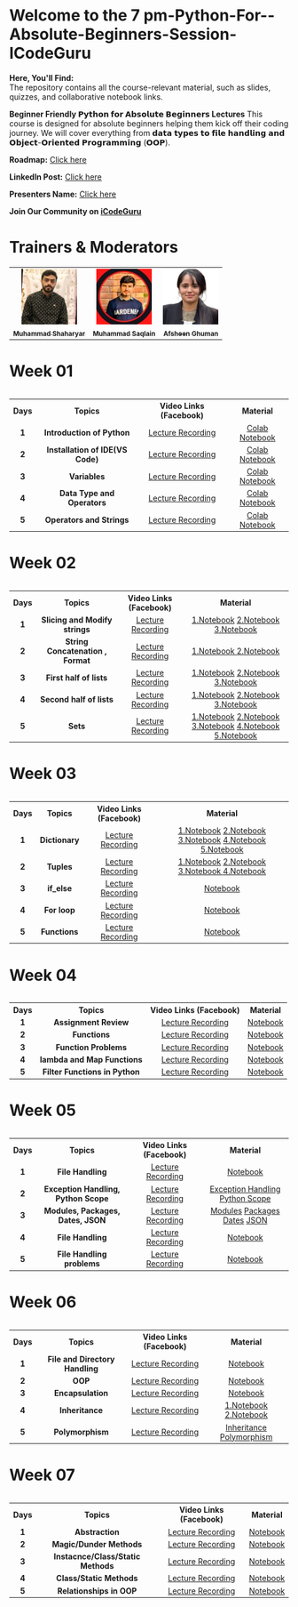 # Welcome to the 7 pm-Python-For--Absolute-Beginners-Session-ICodeGuru
**Here, You'll Find:**
<br>
The repository contains all the course-relevant material, such as slides, quizzes, and collaborative notebook links.

**Beginner Friendly 𝗣𝘆𝘁𝗵𝗼𝗻 𝗳𝗼𝗿 𝗔𝗯𝘀𝗼𝗹𝘂𝘁𝗲 𝗕𝗲𝗴𝗶𝗻𝗻𝗲𝗿𝘀 Lectures** This course is designed for absolute beginners helping them kick off their coding journey. We will cover
 everything from 𝗱𝗮𝘁𝗮 𝘁𝘆𝗽𝗲𝘀 𝘁𝗼 𝗳𝗶𝗹𝗲 𝗵𝗮𝗻𝗱𝗹𝗶𝗻𝗴 𝗮𝗻𝗱 𝗢𝗯𝗷𝗲𝗰𝘁-𝗢𝗿𝗶𝗲𝗻𝘁𝗲𝗱 𝗣𝗿𝗼𝗴𝗿𝗮𝗺𝗺𝗶𝗻𝗴 (𝗢𝗢𝗣).

**Roadmap:** [Click here](https://docs.google.com/document/d/1d7XEO82FrBYEvXBtJZmaLPb2j0HBPI6bHXGlxSkSwsA/edit?usp=sharing)

**LinkedIn Post:** [Click here](https://www.linkedin.com/posts/muhammad-shaharyar-sarwar_pythonprogramming-learningtogether-techcommunity-activity-7250404397279547393-ckEC?utm_source=share&utm_medium=member_desktop)

**Presenters Name:** [Click here](https://docs.google.com/spreadsheets/d/1U3FngL-DBnpTzivVZnhuvvu4bq7bWRettY8RmG4bGnw/edit?usp=sharing)

**Join Our Community on [iCodeGuru](https://icode.guru/join/)**

# Trainers & Moderators

<table >
    <tbody>
        <tr>
            <td align="center">
                <a href="https://www.linkedin.com/in/muhammad-shaharyar-sarwar/">
                    <img src= "https://github.com/M-Shaharyar/7pm-Python-For--Absolute-Beginners-Session-ICodeGuru/blob/main/images/M.Shaharyar.jpeg" width="100px;" alt="Muhammad Shaharyar"/>
                    <br />
                    <sub><b>Muhammad Shaharyar</b></sub>
                </a> 
            </td>
            <td align="center">
                <a href="https://www.linkedin.com/in/muhammad-saqlainraza/">
                    <img src="https://github.com/M-Shaharyar/7pm-Python-For--Absolute-Beginners-Session-ICodeGuru/blob/main/images/Moh%20Saqlain.jpeg" width="100px;" alt="Muhammad Saqlain"/>
                    <br />
                    <sub><b>Muhammad Saqlain</b></sub>
                </a> 
            </td>
           <td align="center">
                <a href="https://www.linkedin.com/in/afsheenghuman/">
                    <img src="https://github.com/M-Shaharyar/7pm-Python-For--Absolute-Beginners-Session-ICodeGuru/blob/main/images/Afsheen%20Ghuman.jpeg" width="100px;" alt="Afsheen Ghuman"/>
                    <br />
                    <sub><b>Afsheen Ghuman</b></sub>
                </a> 
            </td>
</tbody>
<table>

# Week 01

<table>
    <tbody>
     <tr>
      <th>Days</th>
      <th>Topics</th>
      <th>Video Links (Facebook)</br></th>
      <th>Material</th>
     </tr> 
    <tr>
       <td align="center"><b>1</b></td>
       <td align="center"><b>Introduction of Python</b></td>
       <td align="center"><a href="https://fb.watch/u4bpsOIHUj/">Lecture Recording</a></td>
    <td align="center" ><a href="https://colab.research.google.com/drive/1kFolZyTvh5cUHEUq9nvwsexTUKPZJQcH?usp=sharing">Colab Notebook</a></td>
    </tr>
      <tr>
    <td align="center"><b>2</b></td>
    <td align="center"><b>Installation of IDE(VS Code)</b></td>
    <td align="center"><a href="https://fb.watch/u4wO9yQogJ/">Lecture Recording</a></td>
    <td align="center" ><a href="https://colab.research.google.com/drive/14oC7rVGHAv-cFOmYu6HJMcjSo95nys1U?usp=sharing">Colab Notebook</a></td  
  </tr>  
  <tr>
       <td align="center"><b>3</b></td>
       <td align="center"><b>Variables</b></td>
       <td align="center"><a href="https://fb.watch/u5LWSPoUaF/">Lecture Recording</a></td>
      <td align="center" ><a href="https://colab.research.google.com/drive/1aIlv1sc9qKslHIPT-i1-2ff1dFVtvDd3?usp=sharing">Colab Notebook</a></td>
    </tr>
    <tr>
       <td align="center"><b>4</b></td>
       <td align="center"><b>Data Type and Operators </b></td>
       <td align="center"><a href="https://fb.watch/uaWZOQVbQZ/"> Lecture Recording</a> </td>
      <td align="center" ><a href="https://colab.research.google.com/drive/1wlgghjnmMolJwhBJyXGq2Z0ex2oYVp_R?usp=sharing">Colab Notebook</a></td>
    </tr>
    <tr>
       <td align="center"><b>5</b></td>
       <td align="center"><b>Operators and Strings </b></td>
       <td align="center"><a href="https://fb.watch/u9TP3AEJWt/"> Lecture Recording</a> </td>
        <td align="center" ><a href="https://colab.research.google.com/drive/1XSMkpSvV3_KK8j2uy2n2W4TT7zqIrq0Z?usp=sharing">Colab Notebook</a> </br>
        </td>
    </tr>
</tbody>
<table>

# Week 02

<table>
    <tbody>
     <tr>
      <th>Days</th>
      <th>Topics</th>
      <th>Video Links (Facebook)</br></th>
      <th>Material</th>
     </tr> 
    <tr>
       <td align="center"><b>1</b></td>
       <td align="center"><b>Slicing and Modify strings</b></td>
       <td align="center"><a href="https://fb.watch/uckQNFr9Ka/">Lecture Recording</a></td>
    <td align="center" ><a href="https://colab.research.google.com/drive/1-N85AB-rC1DVnxsONcS8wosSQHbAPMn-?usp=sharing">1.Notebook</a>
                        <a href="https://colab.research.google.com/drive/1RXY8SbFIal3fhq4wwE7u9vtweLbBjCGP?usp=sharing">2.Notebook</a>
                        <a href="https://colab.research.google.com/drive/1j_dWnWJP9H7NfDSCuhAu8N_g3aYbNbyL?usp=sharing">3.Notebook</a> </td>
    </tr>
      <tr>
    <td align="center"><b>2</b></td>
    <td align="center"><b>String Concatenation , Format </b></td>
    <td align="center"><a href="https://fb.watch/udFR3xP8JV/">Lecture Recording</a></td>
    <td align="center" ><a href="https://colab.research.google.com/drive/14GB-p9PkdzFjbaUI0VysNI63mrloile5?usp=sharing">1.Notebook </a>
                         <a href="https://colab.research.google.com/drive/1jK89dcCUAI_qNRYBdMxQFRpwPn4Cdtwx?usp=sharing">2.Notebook</a> </td  
  </tr>  
  <tr>
       <td align="center"><b>3</b></td>
      <td align="center"><b>First half of lists </b></td>
       <td align="center"><a href="https://fb.watch/uf0GKkbNsN/"> Lecture Recording</a> </td>
      <td align="center" ><a href="https://colab.research.google.com/drive/1Rb9_arxtY8Z2gVykCVhwUWH7DOWI9iqj?usp=sharing">1.Notebook</a>
                          <a href="https://colab.research.google.com/drive/1mvf0Ca9NuFoSGFDeR2HcQbvGf6eIN4g7?usp=sharing">2.Notebook </a>
                           <a href="https://colab.research.google.com/drive/1ZLMUOixENk_rG5-aJOyFGo9oRB8MKSnH?usp=sharing">3.Notebook</a> </td>
    </tr>
    <tr>
       <td align="center"><b>4</b></td>
       <td align="center"><b>Second half of lists </b></td>
       <td align="center"><a href="https://fb.watch/ugit-FWDpW/"> Lecture Recording</a> </td>
      <td align="center" ><a href="https://colab.research.google.com/drive/1Db3pCVxQlhTYjCoo6JckqikEgMKLrKXl?usp=sharing">1.Notebook</a>
                          <a href="https://colab.research.google.com/drive/1qsX2Bhy6HErF7T2WJIrTBlT9CvyLOmhG?usp=sharing">2.Notebook</a> 
                           <a href="https://colab.research.google.com/drive/1J9gOfNduzwZ5Vx6Q3t-bUeAfmx9BktyF?usp=sharing">3.Notebook</a> </td>
    </tr>
    <tr>
       <td align="center"><b>5</b></td>
       <td align="center"><b> Sets </b></td>
       <td align="center"><a href="https://fb.watch/uhD0lo_Tq_/"> Lecture Recording</a> </td>
        <td align="center" ><a href="https://colab.research.google.com/drive/1pXOem6pgr-mW2ZIr-THEyI3Z2_7eEjuN?usp=sharing">1.Notebook</a> 
                             <a href="https://colab.research.google.com/drive/1G0WPXt6VsCccDt2Od-wSfoyd_WGHS3gK?usp=sharing">2.Notebook</a>
                             <a href="https://colab.research.google.com/drive/1ejHB6NrvdDm1kMrKPwEprueNWid4_XDt?usp=sharing">3.Notebook</a>
                             <a href="https://colab.research.google.com/drive/1refJiNCoIxJ_6UKg0eXWxox0zDW_Ns2g?usp=sharing">4.Notebook</a>
                             <a href="https://colab.research.google.com/drive/1PzPKcXg0NpySDSogAwBJDuuMjwZE-8Kh?usp=sharing">5.Notebook</a></br>
        </td>
    </tr>
</tbody>
<table>


# Week 03

<table>
    <tbody>
     <tr>
      <th>Days</th>
      <th>Topics</th>
      <th>Video Links (Facebook)</br></th>
      <th>Material</th>
     </tr> 
    <tr>
       <td align="center"><b>1</b></td>
       <td align="center"><b>Dictionary</b></td>
       <td align="center"><a href="https://fb.watch/umL-AnylxF/">Lecture Recording</td>
    <td align="center" ><a href="https://colab.research.google.com/drive/1U_OutPwOu8QczjIFuWeUOFGK4oXfKukO?usp=sharing">1.Notebook</a>
                        <a href="https://colab.research.google.com/drive/1V1Ok26Sm-UsTn1jUuH_c-GKHBKXmqV25?usp=sharing">2.Notebook</a>
                        <a href="https://colab.research.google.com/drive/1Y4Rdv7CMxq17EWQYezmU_B1TZNzrQ3L2?usp=sharing">3.Notebook</a>
                        <a href="https://colab.research.google.com/drive/1bw-njqnCsuoF7ySuRgjgO18F3W_ZmOYa?usp=sharing">4.Notebook</a>
                        <a href="https://colab.research.google.com/drive/1xpWZeBjeS4a1qoalm-n4lkNwjFFo8Syl?usp=sharing">5.Notebook</a> </td>
    </tr>
      <tr>
    <td align="center"><b>2</b></td>
    <td align="center"><b>Tuples </b></td>
    <td align="center"><a href="https://fb.watch/uoc1hKTamq/">Lecture Recording</a></td>
    <td align="center" ><a href="https://colab.research.google.com/drive/1WIfntDlPVcP0eUFZZl9gMXMisy1vxe1b?usp=sharing">1.Notebook</a>
                         <a href="https://colab.research.google.com/drive/1U-NEvWQOG59KNaGoGLtYqPKymC0KYQwa?usp=sharing">2.Notebook</a>
                         <a href="https://colab.research.google.com/drive/1I6JVm565YPneLdJ69AlRr9vPAuqzrwT0?usp=sharing">3.Notebook </a>
                         <a href="https://colab.research.google.com/drive/1maC--mtzmkNNL1aPlMTiF0UqGW5FQqtF?usp=sharing">4.Notebook</a> </td  
  </tr>  
  <tr>
       <td align="center"><b>3</b></td>
      <td align="center"><b>if_else </b></td>
       <td align="center"><a href="https://fb.watch/uoc1hKTamq/"> Lecture Recording</a> </td>
      <td align="center" ><a href="https://colab.research.google.com/drive/10jRorCbWqozAL6GIqyzi0TI1-7ECRmFn?usp=sharing">Notebook</a> </td>
    </tr>
    <tr>
       <td align="center"><b>4</b></td>
       <td align="center"><b>For loop </b></td>
       <td align="center"><a href="https://fb.watch/upzOVXNEVz/"> Lecture Recording</a> </td>
      <td align="center" ><a href="https://colab.research.google.com/drive/1nu1KoQOfKSav3SmTpnQy8PEs6wOWn7k4?usp=sharing">Notebook</a> </td>
    </tr>
    <tr>
       <td align="center"><b>5</b></td>
       <td align="center"><b> Functions </b></td>
       <td align="center"><a href="https://fb.watch/uqQLG6xU1c/"> Lecture Recording</a> </td>
       <td align="center" ><a href="https://colab.research.google.com/drive/1Mi235Wj8U2Wu1zGpINtMk-gdaU5U8b43?usp=sharing">Notebook</a> </td>
    </tr>
</tbody>
<table>


# Week 04

<table>
    <tbody>
     <tr>
      <th>Days</th>
      <th>Topics</th>
      <th>Video Links (Facebook)</br></th>
      <th>Material</th>
     </tr> 
    <tr>
       <td align="center"><b>1</b></td>
       <td align="center"><b>Assignment Review</b></td>
       <td align="center"><a href="https://fb.watch/uuNYD8vSOA/">Lecture Recording</a></td>
    <td align="center" ><a href="https://colab.research.google.com/drive/15A74RHrXX9WVfiFTMj3zlfMtVXNgcY0X?usp=sharing">Notebook</a> </td>
    </tr>
      <tr>
    <td align="center"><b>2</b></td>
    <td align="center"><b>Functions</b></td>
    <td align="center"><a href="https://fb.watch/uw6s5cK87X/">Lecture Recording</a></td>
    <td align="center" ><a href="https://colab.research.google.com/drive/1Mi235Wj8U2Wu1zGpINtMk-gdaU5U8b43?usp=sharing">Notebook </a> </td  
  </tr>  
  <tr>
       <td align="center"><b>3</b></td>
      <td align="center"><b>Function Problems </b></td>
       <td align="center"><a href="https://fb.watch/uxqT9aSA6i/"> Lecture Recording</a> </td>
      <td align="center" ><a href="https://colab.research.google.com/drive/1JAYQhS53Qdp7UsdgzM3FsiYZ9otsM-zb?usp=sharing">Notebook</a> </td>
    </tr>
    <tr>
       <td align="center"><b>4</b></td>
       <td align="center"><b>lambda and Map Functions  </b></td>
       <td align="center"><a href="https://fb.watch/uyLmNYKN5_/"> Lecture Recording</a> </td>
      <td align="center" ><a href="https://colab.research.google.com/drive/1DdBJT-q34on2gqAzVFzWtLtOO_MKWxlL?usp=sharing">Notebook</a> </td>
    </tr>
    <tr>
       <td align="center"><b>5</b></td>
       <td align="center"><b> Filter Functions in Python </b></td>
       <td align="center"><a href="https://fb.watch/uA3sF5XQa8/"> Lecture Recording</a> </td>
        <td align="center" ><a href="https://colab.research.google.com/drive/1PUwpNFeKtHy0H7v4705ZMn72olg6LoO7?usp=sharing">Notebook</a> </br>
        </td>
    </tr>
</tbody>
<table>

# Week 05

<table>
    <tbody>
     <tr>
      <th>Days</th>
      <th>Topics</th>
      <th>Video Links (Facebook)</br></th>
      <th>Material</th>
     </tr> 
    <tr>
       <td align="center"><b>1</b></td>
       <td align="center"><b>File Handling</b></td>
       <td align="center"><a href="https://fb.watch/uEiGJw_HLN/">Lecture Recording</a></td>
    <td align="center" ><a href="https://colab.research.google.com/drive/11dJKkKtWihY3oe0Ua934nVIf5M49RRHB?usp=sharing">Notebook</a> </td>
    </tr>
      <tr>
    <td align="center"><b>2</b></td>
    <td align="center"><b> Exception Handling, Python Scope</b></td>
    <td align="center"><a href="https://fb.watch/uFkUFfgzfr/">Lecture Recording</a></td>
    <td align="center" ><a href="https://colab.research.google.com/drive/19TBsu8ZlFVYGtRygQtSE2WS5ewsIEaT9?usp=sharing">Exception Handling </a>
                        <a href="https://colab.research.google.com/drive/1b6SJN6CYfTgm90w3g2BhVxNj-F3nmlNc?usp=sharing">Python Scope </a> </td  
  </tr>  
  <tr>
       <td align="center"><b>3</b></td>
      <td align="center"><b>Modules, Packages, Dates, JSON </b></td>
       <td align="center"><a href="https://fb.watch/uGFhq0oAoJ/"> Lecture Recording</a> </td>
      <td align="center" ><a href="https://colab.research.google.com/drive/1GbRyxUnVG0-97M0HfifBVYBCnqN3L3Ma?usp=sharing">Modules</a>
                          <a href="https://colab.research.google.com/drive/1IFRcYfuBLhaDQV5zXkj1VG_U4NS5Y5WV?usp=sharing">Packages</a>
                          <a href="https://colab.research.google.com/drive/1TtznfCFkI2FuNcS0Lf90Cbk_HsuNcrAM?usp=sharing">Dates</a>
                          <a href="https://colab.research.google.com/drive/1PT02Zf4aI8B4OoINyUUnlWlm5tK8z8nn?usp=sharing">JSON</a> </td>
    </tr>
    <tr>
       <td align="center"><b>4</b></td>
       <td align="center"><b>File Handling   </b></td>
       <td align="center"><a href="https://fb.watch/uH_5SHcJml/"> Lecture Recording</a> </td>
      <td align="center" ><a href="https://colab.research.google.com/drive/11dJKkKtWihY3oe0Ua934nVIf5M49RRHB?usp=sharing">Notebook</a> </td>
    </tr>
    <tr>
       <td align="center"><b>5</b></td>
       <td align="center"><b> File Handling problems </b></td>
       <td align="center"><a href="https://fb.watch/uJi2FVbz33/"> Lecture Recording</a> </td>
        <td align="center" ><a href="https://colab.research.google.com/drive/11dJKkKtWihY3oe0Ua934nVIf5M49RRHB?usp=sharing">Notebook</a> </td>
    </tr>
</tbody>
<table>

# Week 06

<table>
    <tbody>
     <tr>
      <th>Days</th>
      <th>Topics</th>
      <th>Video Links (Facebook)</br></th>
      <th>Material</th>
     </tr> 
    <tr>
       <td align="center"><b>1</b></td>
       <td align="center"><b>File and Directory Handling </b></td>
       <td align="center"><a href="https://fb.watch/uNfHSmBaLJ/">Lecture Recording</a></td>
    <td align="center" ><a href="https://colab.research.google.com/drive/11dJKkKtWihY3oe0Ua934nVIf5M49RRHB?usp=sharing">Notebook</a> </td>
    </tr>
      <tr>
    <td align="center"><b>2</b></td>
    <td align="center"><b> OOP </b></td>
    <td align="center"><a href="https://fb.watch/uOyT6qzBUb/">Lecture Recording</a></td>
    <td align="center" ><a href="https://colab.research.google.com/drive/1LYleJt5qgwNTOyc5-P4LTdr5caUO6GhH?usp=sharing">Notebook </a></td  
  </tr>  
  <tr>
       <td align="center"><b>3</b></td>
      <td align="center"><b>Encapsulation </b></td>
       <td align="center"><a href="https://fb.watch/uRdsUoGKJo/"> Lecture Recording</a> </td>
      <td align="center" ><a href="https://colab.research.google.com/drive/1nw-RBkWU3EFWAQ5SzVkWNVn6rY_E9zWJ?usp=sharing">Notebook</a></td>
    </tr>
    <tr>
       <td align="center"><b>4</b></td>
       <td align="center"><b>Inheritance   </b></td>
       <td align="center"><a href="https://fb.watch/uRe5rML3sA/"> Lecture Recording</a> </td>
      <td align="center" ><a href="https://colab.research.google.com/drive/1h0hbBqHsuatsjeNWria-wcOwFP_dtVFD?usp=sharing">1.Notebook</a>
                          <a href="https://colab.research.google.com/drive/161w4zbzIc2U1SLIb0wv8yEdobzgWJiE5?usp=sharing">2.Notebook</a> </td>
    </tr>
    <tr>
       <td align="center"><b>5</b></td>
       <td align="center"><b> Polymorphism </b></td>
       <td align="center"><a href="https://fb.watch/uSwzw9i40L/"> Lecture Recording</a> </td>
        <td align="center" ><a href="https://colab.research.google.com/drive/1-YS7lmrJXiOXkWqAaU5HjLyZAN1B8oKh?usp=sharing">Inheritance</a> 
                            <a href="https://colab.research.google.com/drive/1FVQiwBKixjtyTPMQw5Orgnm2Lo6yx9Q7?usp=sharing">Polymorphism</a> </br>
        </td>
    </tr>
</tbody>
<table>
 
# Week 07

<table>
    <tbody>
     <tr>
      <th>Days</th>
      <th>Topics</th>
      <th>Video Links (Facebook)</br></th>
      <th>Material</th>
     </tr> 
    <tr>
       <td align="center"><b>1</b></td>
       <td align="center"><b>Abstraction  </b></td>
       <td align="center"><a href="https://fb.watch/uWu0vMps6O/">Lecture Recording</a></td>
    <td align="center" ><a href="https://colab.research.google.com/drive/1u1__7mEtevwBBda9IHajgFLQGJgLJ5A2?usp=sharing">Notebook</a> </td>
    </tr>
      <tr>
    <td align="center"><b>2</b></td>
    <td align="center"><b> Magic/Dunder Methods </b></td>
    <td align="center"><a href="https://fb.watch/uXQ5ntbqnC/">Lecture Recording</a></td>
    <td align="center" ><a href="https://colab.research.google.com/drive/1YBDlT_-Q5lQkCj5I1GqncTYeF1733SxK?usp=sharing">Notebook </a></td  
  </tr>  
  <tr>
       <td align="center"><b>3</b></td>
      <td align="center"><b>Instacnce/Class/Static Methods </b></td>
       <td align="center"><a href="https://fb.watch/uZ6qzov4x0/"> Lecture Recording</a> </td>
      <td align="center" ><a href="https://colab.research.google.com/drive/1IULKar87tp2EoCo4-3KiTz0xsIusx4px?usp=sharing">Notebook</a></td>
    </tr>
    <tr>
       <td align="center"><b>4</b></td>
       <td align="center"><b>Class/Static Methods   </b></td>
       <td align="center"><a href="https://fb.watch/u_r1df-bDs/"> Lecture Recording</a> </td>
      <td align="center" ><a href="https://colab.research.google.com/drive/1IULKar87tp2EoCo4-3KiTz0xsIusx4px?usp=sharing">Notebook</a> </td>
    </tr>
    <tr>
       <td align="center"><b>5</b></td>
       <td align="center"><b> Relationships in OOP </b></td>
       <td align="center"><a href="https://fb.watch/u-IGU5gpvZ/"> Lecture Recording</a> </td>
        <td align="center" ><a href="https://colab.research.google.com/drive/1M867b4MkBP_zz78QjhCncelWs1wANi0f?usp=sharing">Notebook</a> 
                      </br>
        </td>
    </tr>
</tbody>
<table>


